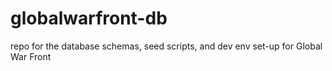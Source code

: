 # globalwarfront-db
repo for the database schemas, seed scripts, and dev env set-up for Global War Front
